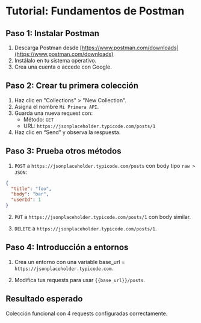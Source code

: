 # Tutorial: Fundamentos de Postman

## Paso 1: Instalar Postman
1. Descarga Postman desde [https://www.postman.com/downloads](https://www.postman.com/downloads)
2. Instálalo en tu sistema operativo.
3. Crea una cuenta o accede con Google.

## Paso 2: Crear tu primera colección
1. Haz clic en "Collections" > "New Collection".
2. Asigna el nombre `Mi Primera API`.
3. Guarda una nueva request con:
   - Método: `GET`
   - URL: `https://jsonplaceholder.typicode.com/posts/1`
4. Haz clic en “Send” y observa la respuesta.

## Paso 3: Prueba otros métodos
1. `POST` a `https://jsonplaceholder.typicode.com/posts` con body tipo `raw > JSON`:
```json
{
  "title": "foo",
  "body": "bar",
  "userId": 1
}
```
2. `PUT` a `https://jsonplaceholder.typicode.com/posts/1` con body similar.


3. `DELETE` a `https://jsonplaceholder.typicode.com/posts/1`.



## Paso 4: Introducción a entornos

1. Crea un entorno con una variable base_url = `https://jsonplaceholder.typicode.com`.


2. Modifica tus requests para usar `{{base_url}}/posts`.



## Resultado esperado

Colección funcional con 4 requests configuradas correctamente.
